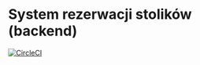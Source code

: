 # System rezerwacji stolików (backend)
[![CircleCI](https://circleci.com/gh/pantomash/seat-reservation-back.svg?style=svg)](https://circleci.com/gh/pantomash/seat-reservation-back)
